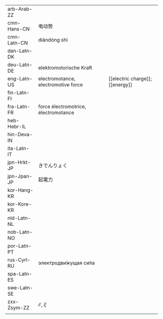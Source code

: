 | | | |
|-|-|-|
| arb-Arab-ZZ |  |  |
| cmn-Hans-CN | 电动势 |  |
| cmn-Latn-CN | diàndòng shì |  |
| dan-Latn-DK |  |  |
| deu-Latn-DE | elektromotorische Kraft |  |
| eng-Latn-US | electromotance, electromotive force | [[electric charge]]; [[energy]] |
| fin-Latn-FI |  |  |
| fra-Latn-FR | force électromotrice, électromotance |  |
| heb-Hebr-IL |  |  |
| hin-Deva-IN |  |  |
| ita-Latn-IT |  |  |
| jpn-Hrkt-JP | きでんりょく |  |
| jpn-Jpan-JP | 起電力 |  |
| kor-Hang-KR |  |  |
| kor-Kore-KR |  |  |
| nld-Latn-NL |  |  |
| nob-Latn-NO |  |  |
| por-Latn-PT |  |  |
| rus-Cyrl-RU | электродви́жущая си́ла |  |
| spa-Latn-ES |  |  |
| swe-Latn-SE |  |  |
| zxx-Zsym-ZZ | ℰ, 𝜉 |  |
|  |  |  |